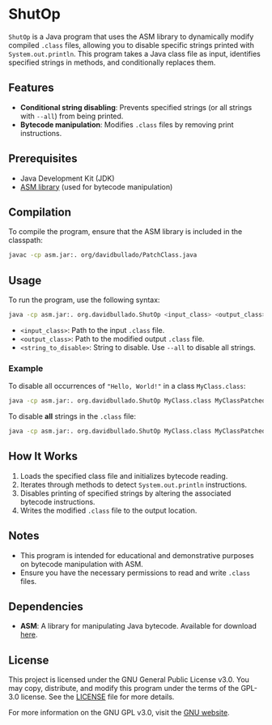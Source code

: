 # ShutOp

`ShutOp` is a Java program that uses the ASM library to dynamically modify compiled `.class` files, allowing you to disable specific strings printed with `System.out.println`. This program takes a Java class file as input, identifies specified strings in methods, and conditionally replaces them.

## Features

- **Conditional string disabling**: Prevents specified strings (or all strings with `--all`) from being printed.
- **Bytecode manipulation**: Modifies `.class` files by removing print instructions.

## Prerequisites

- Java Development Kit (JDK)
- [ASM library](https://asm.ow2.io/) (used for bytecode manipulation)

## Compilation

To compile the program, ensure that the ASM library is included in the classpath:

```bash
javac -cp asm.jar:. org/davidbullado/PatchClass.java
```

## Usage

To run the program, use the following syntax:

```bash
java -cp asm.jar:. org.davidbullado.ShutOp <input_class> <output_class> <string_to_disable>
```

- `<input_class>`: Path to the input `.class` file.
- `<output_class>`: Path to the modified output `.class` file.
- `<string_to_disable>`: String to disable. Use `--all` to disable all strings.

### Example

To disable all occurrences of `"Hello, World!"` in a class `MyClass.class`:

```bash
java -cp asm.jar:. org.davidbullado.ShutOp MyClass.class MyClassPatched.class "Hello, World!"
```

To disable **all** strings in the `.class` file:

```bash
java -cp asm.jar:. org.davidbullado.ShutOp MyClass.class MyClassPatched.class --all
```

## How It Works

1. Loads the specified class file and initializes bytecode reading.
2. Iterates through methods to detect `System.out.println` instructions.
3. Disables printing of specified strings by altering the associated bytecode instructions.
4. Writes the modified `.class` file to the output location.

## Notes

- This program is intended for educational and demonstrative purposes on bytecode manipulation with ASM.
- Ensure you have the necessary permissions to read and write `.class` files.

## Dependencies

- **ASM**: A library for manipulating Java bytecode. Available for download [here](https://asm.ow2.io/).

## License

This project is licensed under the GNU General Public License v3.0. You may copy, distribute, and modify this program under the terms of the GPL-3.0 license. See the [LICENSE](LICENSE) file for more details.

For more information on the GNU GPL v3.0, visit the [GNU website](https://www.gnu.org/licenses/gpl-3.0.en.html).
